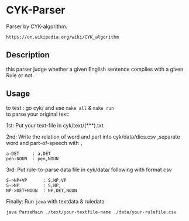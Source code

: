 CYK-Parser
====
Parser by CYK-algorithm.

`https://en.wikipedia.org/wiki/CYK_algorithm`

## Description

this parser judge whether a given English sentence complies with a given Rule or not.

## Usage
to test : go cyk/ and use `make all` & `make run`  
to parse your original text:  

1st: Put your text-file in cyk/text/(***).txt

2nd: Write the relation of word and part into cyk/data/dics.csv ,separate word and part-of-speech with `,`
```
a-DET     : a,DET
pen-NOUN  : pen,NOUN
```
3rd: Put rule-to-parse data file in cyk/data/ following with format csv  
```
S->NP+VP      : S,NP,VP
S->NP         : S,NP,
NP->DET+NOUN  : NP,DET,NOUN 
```
Finally: Run `java` with textdata & ruledata
```
java ParseMain ./text/your-textfile-name ./data/your-rulefile.csv 
```
